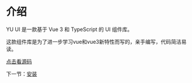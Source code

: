 # 介绍

YU UI 是一款基于 Vue 3 和 TypeScript 的 UI 组件库。

这款组件库是为了进一步学习vue和vue3新特性而写的，亲手编写，代码简洁易读。

[点击看源码](//github.com/lxiaox/yu-ui)

下一节：[安装](#/doc/install)